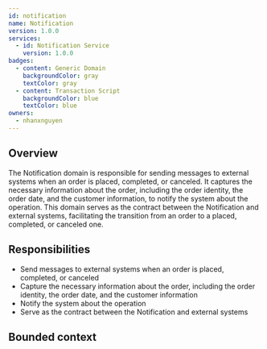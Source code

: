 ```yaml
---
id: notification
name: Notification
version: 1.0.0
services:
  - id: Notification Service
    version: 1.0.0
badges:
  - content: Generic Domain
    backgroundColor: gray
    textColor: gray
  - content: Transaction Script
    backgroundColor: blue
    textColor: blue
owners:
  - nhanxnguyen
---
```


## Overview

The Notification domain is responsible for sending messages to external systems when an order is placed, completed, or canceled. It captures the necessary information about the order, including the order identity, the order date, and the customer information, to notify the system about the operation. This domain serves as the contract between the Notification and external systems, facilitating the transition from an order to a placed, completed, or canceled one.

<Tiles >
    <Tile icon="UserGroupIcon" href="/docs/users/nhanxnguyen" title="Contact the author" description="Any questions? Feel free to contact the owners" />
    <Tile icon="RectangleGroupIcon" href={`/visualiser/domains/${frontmatter.id}/${frontmatter.version}`} title={`${frontmatter.services.length} services are in this domain`} description="This service sends messages to downstream consumers" />
</Tiles>

## Responsibilities

- Send messages to external systems when an order is placed, completed, or canceled
- Capture the necessary information about the order, including the order identity, the order date, and the customer information
- Notify the system about the operation
- Serve as the contract between the Notification and external systems

## Bounded context

<NodeGraph />

<MessageTable format="all" limit={4} />
